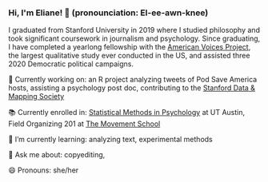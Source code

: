 ### Hi, I'm Eliane! 👋 (pronounciation: El-ee-awn-knee) 

I graduated from Stanford University in 2019 where I studied philosophy and took significant coursework in journalism and psychology. Since graduating, I have completed a yearlong fellowship with the [American Voices Project](https://americanvoicesproject.org/), the largest qualitative study ever conducted in the US, and assisted three 2020 Democratic political campaigns. 

🔭 Currently working on: an R project analyzing tweets of Pod Save America hosts, assisting a psychology post doc, contributing to the [Stanford Data & Mapping Society](http://dams.stanford.edu/)

📚 Currently enrolled in: [Statistical Methods in Psychology](https://extension.utexas.edu/statistical-methods-psychology-14320) at UT Austin, Field Organizing 201 at [The Movement School](https://www.movementschool.us/nyc)

🌱 I’m currently learning: analyzing text, experimental methods

💬 Ask me about: copyediting, 

😄 Pronouns: she/her


<!--
**elianemitchell/elianemitchell** is a ✨ _special_ ✨ repository because its `README.md` (this file) appears on your GitHub profile.


Here are some ideas to get you started:

- 🔭 I’m currently working on ...
- 🌱 I’m currently learning ...
- 👯 I’m looking to collaborate on ...
- 🤔 I’m looking for help with ...
- 💬 Ask me about ...
- 📫 How to reach me: ...
- 😄 Pronouns: ...
- ⚡ Fun fact: ...
-->
